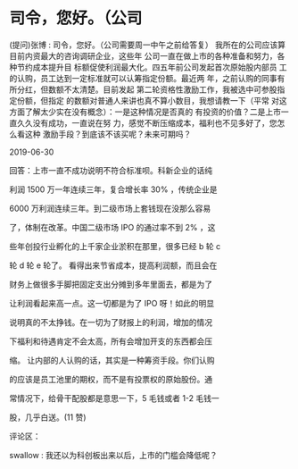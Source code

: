 # 司令，您好。（公司

(提问)张博 : 司令，您好。（公司需要周一中午之前给答复） 我所在的公司应该算目前内资最大的咨询调研企业，这些年 公司一直在做上市的各种准备和努力，各种节约成本提升目 标额促使利润最大化。四五年前公司发起首次原始股内部员 工的认购，员工达到一定标准就可以认筹指定份额。最近两 年，之前认购的同事有所分红，但数额不太清楚。目前发起 第二轮资格性激励工作，我被选中可参股指定份额，但指定 的数额对普通人来讲也真不算小数目，我想请教一下（平常 对这方面了解太少实在没有概念）：一是这种情况是否真的 有投资的价值？二是上市一直久久没有成功，一直说在努 力，感觉不断压缩成本，福利也不见多好了，您怎么看这种 激励手段？到底该不该买呢？未来可期吗？

2019-06-30

回答：上市一直不成功说明不符合标准呗。科新企业的话纯

利润 1500 万一年连续三年，复合增长率 30% ，传统企业是

6000 万利润连续三年。到二级市场上套钱现在没那么容易

了，体制在改革。中国二级市场 IPO 的通过率不到 2% ，这

些年创投行业孵化的上千家企业淤积在那里，很多已经 b 轮 c

轮 d 轮 e 轮了。 看得出来节省成本，提高利润额，而且会在

财务上做很多手脚把固定支出分摊到多年里面去，都是为了

让利润看起来高一点。这一切都是为了 IPO 呀！如此的明显

说明真的不太挣钱。在一切为了财报上的利润，增加的情况

下福利和待遇肯定不会太高，所有会增加开支的东西都会压

缩。 让内部的人认购的话，其实是一种筹资手段。你们认购

的应该是员工池里的期权，而不是有投票权的原始股份。通

常情况下，给骨干配股都是意思一下，5 毛钱或者 1-2 毛钱一

股，几乎白送。(11 赞)

评论区：

swallow : 我还以为科创板出来以后，上市的门槛会降低呢？